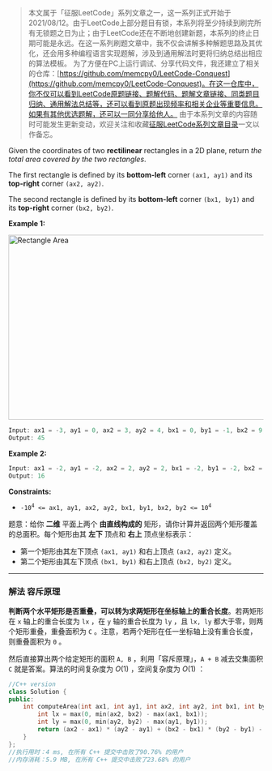 > 本文属于「征服LeetCode」系列文章之一，这一系列正式开始于2021/08/12。由于LeetCode上部分题目有锁，本系列将至少持续到刷完所有无锁题之日为止；由于LeetCode还在不断地创建新题，本系列的终止日期可能是永远。在这一系列刷题文章中，我不仅会讲解多种解题思路及其优化，还会用多种编程语言实现题解，涉及到通用解法时更将归纳总结出相应的算法模板。
> <b></b>
> 为了方便在PC上运行调试、分享代码文件，我还建立了相关的仓库：[https://github.com/memcpy0/LeetCode-Conquest](https://github.com/memcpy0/LeetCode-Conquest)。在这一仓库中，你不仅可以看到LeetCode原题链接、题解代码、题解文章链接、同类题目归纳、通用解法总结等，还可以看到原题出现频率和相关企业等重要信息。如果有其他优选题解，还可以一同分享给他人。
> <b></b>
> 由于本系列文章的内容随时可能发生更新变动，欢迎关注和收藏[征服LeetCode系列文章目录](https://memcpy0.blog.csdn.net/article/details/119656559)一文以作备忘。

<p>Given the coordinates of two <strong>rectilinear</strong> rectangles in a 2D plane, return <em>the total area covered by the two rectangles</em>.</p>

<p>The first rectangle is defined by its <strong>bottom-left</strong> corner <code>(ax1, ay1)</code> and its <strong>top-right</strong> corner <code>(ax2, ay2)</code>.</p>

<p>The second rectangle is defined by its <strong>bottom-left</strong> corner <code>(bx1, by1)</code> and its <strong>top-right</strong> corner <code>(bx2, by2)</code>.</p>

 
<p><strong>Example 1:</strong></p>
<img style="width: 700px; height: 365px;" src="https://assets.leetcode.com/uploads/2021/05/08/rectangle-plane.png" alt="Rectangle Area">

```cpp
Input: ax1 = -3, ay1 = 0, ax2 = 3, ay2 = 4, bx1 = 0, by1 = -1, bx2 = 9, by2 = 2
Output: 45
```

<p><strong>Example 2:</strong></p>

```cpp
Input: ax1 = -2, ay1 = -2, ax2 = 2, ay2 = 2, bx1 = -2, by1 = -2, bx2 = 2, by2 = 2
Output: 16
```
<p><strong>Constraints:</strong></p>
<ul>
	<li><code>-10<sup>4</sup> &lt;= ax1, ay1, ax2, ay2, bx1, by1, bx2, by2 &lt;= 10<sup>4</sup></code></li>
</ul>


题意：给你 <strong>二维</strong> 平面上两个 <strong>由直线构成的</strong> 矩形，请你计算并返回两个矩形覆盖的总面积。每个矩形由其 <strong>左下</strong> 顶点和 <strong>右上</strong> 顶点坐标表示：</p>
<div class="MachineTrans-Lines">
<ul>
	<li class="MachineTrans-lang-zh-CN">第一个矩形由其左下顶点 <code>(ax1, ay1)</code> 和右上顶点 <code>(ax2, ay2)</code> 定义。</li>
	<li class="MachineTrans-lang-zh-CN">第二个矩形由其左下顶点 <code>(bx1, by1)</code> 和右上顶点 <code>(bx2, by2)</code> 定义。</li>
</ul>
</div>

 
---
### 解法 容斥原理
**判断两个水平矩形是否重叠，可以转为求两矩形在坐标轴上的重合长度**。若两矩形在 `x` 轴上的重合长度为 `lx` ，在 `y` 轴的重合长度为 `ly` ，且 `lx, ly` 都大于零，则两个矩形重叠，重叠面积为 `C` 。注意，若两个矩形在任一坐标轴上没有重合长度，则重叠面积为 `0` 。

然后直接算出两个给定矩形的面积 `A, B` ，利用「容斥原理」，`A + B` 减去交集面积 `C` 就是答案。算法的时间复杂度为 $O(1)$ ，空间复杂度为 $O(1)$ ：
```cpp
//C++ version
class Solution {
public:
    int computeArea(int ax1, int ay1, int ax2, int ay2, int bx1, int by1, int bx2, int by2) {
        int lx = max(0, min(ax2, bx2) - max(ax1, bx1));
        int ly = max(0, min(ay2, by2) - max(ay1, by1));
        return (ax2 - ax1) * (ay2 - ay1) + (bx2 - bx1) * (by2 - by1) - lx * ly;
    }
};
//执行用时：4 ms, 在所有 C++ 提交中击败了90.76% 的用户
//内存消耗：5.9 MB, 在所有 C++ 提交中击败了23.68% 的用户
```
